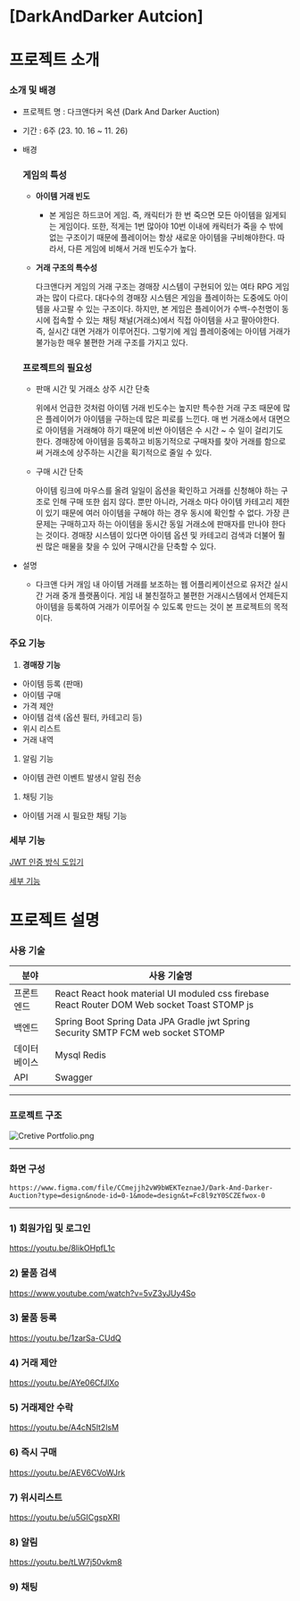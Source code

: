 # [DarkAndDarker Autcion]

# 프로젝트 소개

### 소개 및 배경

- 프로젝트 명 : 다크앤다커 옥션 (Dark And Darker Auction)
- 기간 : 6주 (23. 10. 16 ~ 11. 26)
- 배경
    
    ### 게임의 특성
    
    - **아이템 거래 빈도**
        - 본 게임은 하드코어 게임. 즉, 캐릭터가 한 번 죽으면 모든 아이템을 잃게되는 게임이다. 또한, 적게는 1번 많아야 10번 이내에 캐릭터가 죽을 수 밖에 없는 구조이기 때문에 플레이어는 항상 새로운 아이템을 구비해야한다. 따라서, 다른 게임에 비해서 거래 빈도수가 높다.
    - **거래 구조의 특수성**
        
        다크앤다커 게임의 거래 구조는 경매장 시스템이 구현되어 있는 여타 RPG 게임과는 많이 다르다. 대다수의 경매장 시스템은 게임을 플레이하는 도중에도 아이템을 사고팔 수 있는 구조이다. 하지만, 본 게임은 플레이어가 수백-수천명이 동시에 접속할 수 있는 채팅 채널(거래소)에서 직접 아이템을 사고 팔아야한다. 즉, 실시간 대면 거래가 이루어진다. 그렇기에 게임 플레이중에는 아이템 거래가 불가능한 매우 불편한 거래 구조를 가지고 있다.
        
    ### 프로젝트의 필요성
    
    - 판매 시간 및 거래소 상주 시간 단축
        
        위에서 언급한 것처럼 아이템 거래 빈도수는 높지만 특수한 거래 구조 때문에 많은 플레이어가 아이템을 구하는데 많은 피로를 느낀다. 매 번 거래소에서 대면으로 아이템을 거래해야 하기 때문에 비싼 아이템은 수 시간 ~ 수 일이 걸리기도 한다. 경매장에 아이템을 등록하고 비동기적으로 구매자를 찾아 거래를 함으로써 거래소에 상주하는 시간을 획기적으로 줄일 수 있다.
        
    - 구매 시간 단축
        
        아이템 링크에 마우스를 올려 일일이 옵션을 확인하고 거래를 신청해야 하는 구조로 인해 구매 또한 쉽지 않다. 뿐만 아니라, 거래소 마다 아이템 카테고리 제한이 있기 때문에 여러 아이템을 구해야 하는 경우 동시에 확인할 수 없다. 가장 큰 문제는 구매하고자 하는 아이템을 동시간 동일 거래소에 판매자를 만나야 한다는 것이다. 경매장 시스템이 있다면 아이템 옵션 및 카테고리 검색과 더불어 훨씬 많은 매물을 찾을 수 있어 구매시간을 단축할 수 있다.
        
- 설명
    - 다크앤 다커 개임 내 아이템 거래를 보조하는 웹 어플리케이션으로 유저간 실시간 거래 중개 플랫폼이다. 게임 내 불친절하고 불편한 거래시스템에서 언제든지 아이템을 등록하여 거래가 이루어질 수 있도록 만드는 것이 본 프로젝트의 목적이다.

### 주요 기능

1. **경매장 기능**
- 아이템 등록 (판매)
- 아이템 구매
- 가격 제안
- 아이템 검색 (옵션 필터, 카테고리 등)
- 위시 리스트
- 거래 내역

1. 알림 기능
- 아이템 관련 이벤트 발생시 알림 전송

1. 채팅 기능
- 아이템 거래 시 필요한 채팅 기능

### 세부 기능

[JWT 인증 방식 도입기](https://www.notion.so/JWT-69174501a07d4cc0b4d13c7b647fc33e?pvs=21)

[세부 기능](https://www.notion.so/30e2efdd43474756a52efe46c457c51b?pvs=21)

# 프로젝트 설명

### 사용 기술

| 분야 | 사용 기술명 |
| --- | --- |
| 프론트엔드 | React React hook material UI moduled css firebase React Router DOM Web socket Toast STOMP js |
| 백엔드 | Spring Boot  Spring Data JPA Gradle jwt Spring Security SMTP FCM web socket STOMP |
| 데이터베이스 | Mysql Redis  |
| API | Swagger |

---

### 프로젝트 구조

![Cretive Portfolio.png](https://prod-files-secure.s3.us-west-2.amazonaws.com/90b6d907-f249-4d6f-8e3b-1f47c4f98b01/be5aabf0-a571-4487-9784-b2006979bb3d/Cretive_Portfolio.png)

---

### 화면 구성

```figma
https://www.figma.com/file/CCmejjh2vW9bWEKTeznaeJ/Dark-And-Darker-Auction?type=design&node-id=0-1&mode=design&t=Fc8l9zY0SCZEfwox-0
```
---

### 1) 회원가입 및 로그인

https://youtu.be/8likOHpfL1c

### 2) 물품 검색

https://www.youtube.com/watch?v=5vZ3yJUy4So

 

### 3) 물품 등록

https://youtu.be/1zarSa-CUdQ

### 4) 거래 제안

https://youtu.be/AYe06CfJlXo

### 5) 거래제안 수락

https://youtu.be/A4cN5lt2lsM

### 6) 즉시 구매

https://youtu.be/AEV6CVoWJrk

### 7) 위시리스트

https://youtu.be/u5GICgspXRI

### 8) 알림

https://youtu.be/tLW7j50vkm8

### 9) 채팅
